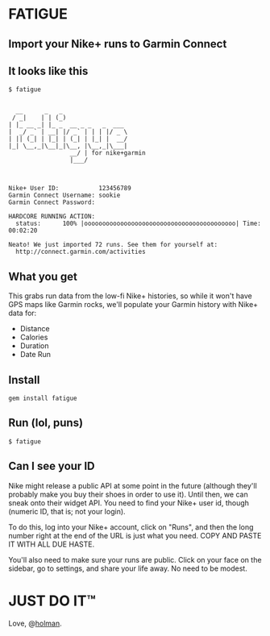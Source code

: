 # FATIGUE
## Import your Nike+ runs to Garmin Connect

## It looks like this

    $ fatigue


      __      _   _                  
     / _|    | | (_)                 
    | |_ __ _| |_ _  __ _ _   _  ___ 
    |  _/ _` | __| |/ _` | | | |/ _ \
    | || (_| | |_| | (_| | |_| |  __/
    |_| \__,_|\__|_|\__, |\__,_|\___|
                     __/ | for nike+garmin
                     |___/               



    Nike+ User ID:           123456789
    Garmin Connect Username: sookie
    Garmin Connect Password: 

    HARDCORE RUNNING ACTION: 
      status:      100% |oooooooooooooooooooooooooooooooooooooooooo| Time: 00:02:20

    Neato! We just imported 72 runs. See them for yourself at:
      http://connect.garmin.com/activities

## What you get

This grabs run data from the low-fi Nike+ histories, so while it won't have GPS
maps like Garmin rocks, we'll populate your Garmin history with Nike+ data for:

- Distance
- Calories
- Duration
- Date Run

## Install

    gem install fatigue

## Run (lol, puns)

    $ fatigue

## Can I see your ID

Nike might release a public API at some point in the future (although they'll
probably make you buy their shoes in order to use it). Until then, we can sneak
onto their widget API. You need to find your Nike+ user id, though (numeric ID,
that is; not your login).

To do this, log into your Nike+ account, click on "Runs", and then the long
number right at the end of the URL is just what you need. COPY AND PASTE IT
WITH ALL DUE HASTE.

You'll also need to make sure your runs are public. Click on your face on the
sidebar, go to settings, and share your life away. No need to be modest.

# JUST DO IT™
Love, @[holman](http://twitter.com/holman).
